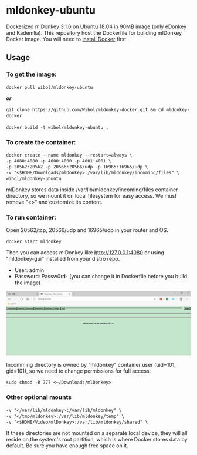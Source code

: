 # mldonkey-ubuntu
Dockerized mlDonkey 3.1.6 on Ubuntu 18.04 in 90MB image (only eDonkey and Kademlia). This repository host the Dockerfile for building mlDonkey Docker image. You will need to [install Docker](https://docs.docker.com/engine/install/) first.


## Usage

### To get the image:

    docker pull wibol/mldonkey-ubuntu

***or***

    git clone https://github.com/Wibol/mldonkey-docker.git && cd mldonkey-docker

    docker build -t wibol/mldonkey-ubuntu .


### To create the container:

    docker create --name mldonkey --restart=always \
    -p 4080:4080 -p 4000:4000 -p 4001:4001 \
    -p 20562:20562 -p 20566:20566/udp -p 16965:16965/udp \
    -v "<$HOME/Downloads/mlDonkey>:/var/lib/mldonkey/incoming/files" \
    wibol/mldonkey-ubuntu

mlDonkey stores data inside /var/lib/mldonkey/incoming/files container directory, so we mount it on local filesystem for easy access. We must remove "<>" and customize its content.


### To run container:

Open 20562/tcp, 20566/udp and 16965/udp in your router and OS.

    docker start mldonkey

Then you can access mlDonkey like http://127.0.0.1:4080 or using "mldonkey-gui" installed from your distro repo.

- User: admin
- Password: Passw0rd- (you can change it in Dockerfile before you build the image)

![image](https://github.com/Wibol/mldonkey-docker/blob/main/d.png)

Incomming directory is owned by "mldonkey" container user (uid=101, gid=101), so we need to change permissions for full access:

    sudo chmod -R 777 <~/Downloads/mlDonkey>


### Other optional mounts

    -v "</var/lib/mldonkey>:/var/lib/mldonkey" \
    -v "</tmp/mldonkey>:/var/lib/mldonkey/temp" \
    -v "<$HOME/Video/mlDonkey>:/var/lib/mldonkey/shared" \

If these directories are not mounted on a separate local device, they will all reside on the system's root partition, which is where Docker stores data by default. Be sure you have enough free space on it.

